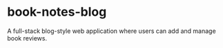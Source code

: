 # book-notes-blog
A full-stack blog-style web application where users can add and manage book reviews.
